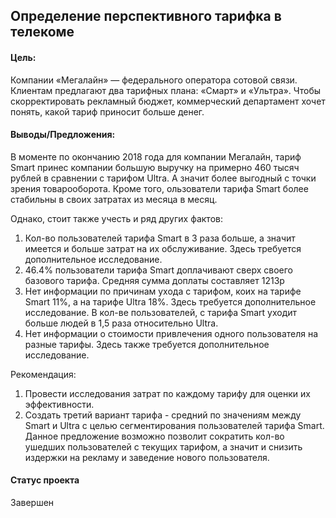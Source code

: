 ## Определение перспективного тарифка в телекоме

#### Цель:
Компании «Мегалайн» — федерального оператора сотовой связи. Клиентам предлагают два тарифных плана: «Смарт» и «Ультра». Чтобы скорректировать рекламный бюджет, коммерческий департамент хочет понять, какой тариф приносит больше денег.

#### Выводы/Предложения:
В моменте по окончанию 2018 года для компании Мегалайн, тариф Smart принес компании большую выручку на примерно 460 тысяч рублей в сравнении с тарифом Ultra. А значит более выгодный с точки зрения товарооборота. Кроме того, ользователи тарифа Smart более стабильны в своих затратах из месяца в месяц.

Однако, стоит также учесть и ряд других фактов:  
1. Кол-во пользователей тарифа Smart в 3 раза больше, а значит имеется и больше затрат на их обслуживание. Здесь требуется дополнительное исследование.
2. 46.4% пользователи тарифа Smart доплачивают сверх своего базового тарифа. Средняя сумма доплаты составляет 1213р
3. Нет информации по причинам ухода с тарифом, коих на тарифе Smart 11%, а на тарифе Ultra 18%. Здесь требуется дополнительное исследование. В кол-ве пользователей, с тарифа Smart уходит больше людей в 1,5 раза относительно Ultra.
4. Нет информации о стоимости привлечения одного пользователя на разные тарифы. Здесь также требуется дополнительное исследование.

Рекомендация:  
1) Провести исследования затрат по каждому тарифу для оценки их эффективности.  
2) Создать третий вариант тарифа - средний по значениям между Smart и Ultra с целью сегментирования пользователей тарифа Smart. Данное предложение возможно позволит сократить кол-во ушедших пользователей с текущих тарифом, а значит и снизить издержки на рекламу и заведение нового пользователя. 

#### Статус проекта
Завершен
